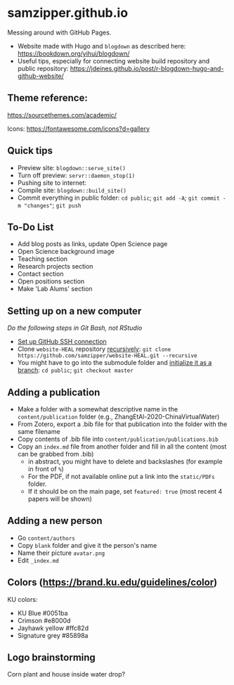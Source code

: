 # samzipper.github.io
Messing around with GitHub Pages.

 * Website made with Hugo and `blogdown` as described here: https://bookdown.org/yihui/blogdown/
 * Useful tips, especially for connecting website build repository and public repository: https://jdeines.github.io/post/r-blogdown-hugo-and-github-website/

## Theme reference: 
https://sourcethemes.com/academic/

Icons: https://fontawesome.com/icons?d=gallery

## Quick tips
 * Preview site: `blogdown::serve_site()`
 * Turn off preview: `servr::daemon_stop(1)`
 * Pushing site to internet:
  * Compile site: `blogdown::build_site()`
  * Commit everything in public folder: `cd public`; `git add -A`; `git commit -m "changes"`; `git push`

## To-Do List
 * Add blog posts as links, update Open Science page
 * Open Science background image
 * Teaching section
 * Research projects section
 * Contact section
 * Open positions section
 * Make 'Lab Alums' section

## Setting up on a new computer
*Do the following steps in Git Bash, not RStudio*
 * [Set up GitHub SSH connection](https://help.github.com/en/github/authenticating-to-github/generating-a-new-ssh-key-and-adding-it-to-the-ssh-agent)
 * Clone `website-HEAL` repository [recursively](https://stackoverflow.com/questions/11358082/empty-git-submodule-folder-when-repo-cloned): `git clone https://github.com/samzipper/website-HEAL.git --recursive`
 * You might have to go into the submodule folder and [initialize it as a branch](https://gist.github.com/Noitidart/7af2e120bb83e2be9aa4cc3ca0a37722): `cd public`; `git checkout master`

## Adding a publication
 * Make a folder with a somewhat descriptive name in the `content/publication` folder (e.g., ZhangEtAl-2020-ChinaVirtualWater)
 * From Zotero, export a .bib file for that publication into the folder with the same filename
 * Copy contents of .bib file into `content/publication/publications.bib`
 * Copy an `index.md` file from another folder and fill in all the content (most can be grabbed from .bib)
    * in abstract, you might have to delete and backslashes (for example in front of `%`)
    * For the PDF, if not available online put a link into the `static/PDFs` folder.
    * If it should be on the main page, set `featured: true` (most recent 4 papers will be shown)

## Adding a new person
 * Go `content/authors`
 * Copy `blank` folder and give it the person's name
 * Name their picture `avatar.png`
 * Edit `_index.md`

## Colors (https://brand.ku.edu/guidelines/color)
KU colors:
  * KU Blue #0051ba
  * Crimson #e8000d
  * Jayhawk yellow #ffc82d
  * Signature grey #85898a

## Logo brainstorming
Corn plant and house inside water drop?